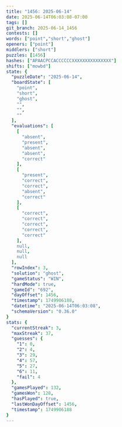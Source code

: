 ```yaml
---
title: "1456: 2025-06-14"
date: 2025-06-14T06:03:08-07:00
tags: []
git_branch: 2025-06-14_1456
contests: []
words: ["point","short","ghost"]
openers: ["point"]
middlers: ["short"]
puzzles: [1456]
hashes: ["APAACPCCACCCCCCXXXXXXXXXXXXXXX"]
shifts: ["mowbd"]
state: {
  "puzzleDate": "2025-06-14",
  "boardState": [
    "point",
    "short",
    "ghost",
    "",
    "",
    ""
  ],
  "evaluations": [
    [
      "absent",
      "present",
      "absent",
      "absent",
      "correct"
    ],
    [
      "present",
      "correct",
      "correct",
      "absent",
      "correct"
    ],
    [
      "correct",
      "correct",
      "correct",
      "correct",
      "correct"
    ],
    null,
    null,
    null
  ],
  "rowIndex": 3,
  "solution": "ghost",
  "gameStatus": "WIN",
  "hardMode": true,
  "gameId": "692",
  "dayOffset": 1456,
  "timestamp": 1749906188,
  "datetime": "2025-06-14T06:03:08",
  "schemaVersion": "0.36.0"
}
stats: {
  "currentStreak": 3,
  "maxStreak": 37,
  "guesses": {
    "1": 0,
    "2": 4,
    "3": 29,
    "4": 57,
    "5": 27,
    "6": 11,
    "fail": 4
  },
  "gamesPlayed": 132,
  "gamesWon": 128,
  "hasPlayed": true,
  "lastWonDayOffset": 1456,
  "timestamp": 1749906188
}
---
```

<!-- more -->

